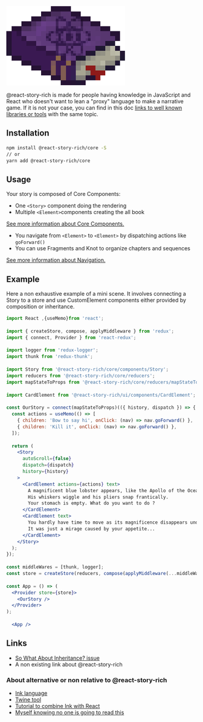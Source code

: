 <img src="https://raw.githubusercontent.com/wasa42/react-story-rich/HEAD/documentation/assets/logo.png" alt="@react-story-rich logo">

@react-story-rich is made for people having knowledge in JavaScript and React
who doesn't want to lean a "proxy" language to make a narrative game.
If it is not your case, you can find in this doc
[links to well known libraries or tools](#Links)
with the same topic.

## Installation
```bash
npm install @react-story-rich/core -S
// or
yarn add @react-story-rich/core
```

## Usage
Your story is composed of Core Components:
 * One `<Story>` component doing the rendering
 * Multiple `<Element>`components creating the all book

[See more information about Core Components.](https://wasa42.github.io/react-story-rich/#section-core-components)

* You navigate from `<Element>` to `<Element>` by dispatching actions like `goForward()`
* You can use Fragments and Knot to organize chapters and sequences

[See more information about Navigation.](https://wasa42.github.io/react-story-rich/#element)

## Example
Here a non exhaustive example of a mini scene.
It involves connecting a Story to a store and use CustomElement components
either provided by composition or inheritance.

````jsx harmony
import React ,{useMemo}from 'react';

import { createStore, compose, applyMiddleware } from 'redux';
import { connect, Provider } from 'react-redux';

import logger from 'redux-logger';
import thunk from 'redux-thunk';

import Story from '@react-story-rich/core/components/Story';
import reducers from '@react-story-rich/core/reducers';
import mapStateToProps from '@react-story-rich/core/reducers/mapStateToProps';

import CardElement from '@react-story-rich/ui/components/CardElement';

const OurStory = connect(mapStateToProps)(({ history, dispatch }) => {
  const actions = useMemo(() => [
    { children: 'Bow to say hi', onClick: (nav) => nav.goForward() },
    { children: 'Kill it', onClick: (nav) => nav.goForward() },
  ]);

  return (
    <Story
      autoScroll={false}
      dispatch={dispatch}
      history={history}
    >
      <CardElement actions={actions} text>
        A magnificent blue lobster appears, like the Apollo of the Oceans.
        His whiskers wiggle and his pliers snap frantically.
        Your stomach is empty. What do you want to do ?
      </CardElement>
      <CardElement text>
        You hardly have time to move as its magnificence disappears under your eyes !
        It was just a mirage caused by your appetite...
      </CardElement>
    </Story>
  );
});

const middleWares = [thunk, logger];
const store = createStore(reducers, compose(applyMiddleware(...middleWares)));

const App = () => (
  <Provider store={store}>
    <OurStory />
  </Provider>
);

  <App />
````

## Links
* [So What About Inheritance? issue](https://github.com/WaSa42/react-story-rich/issues/5)
* A non existing link about @react-story-rich

### About alternative or non relative to @react-story-rich
* [Ink language](https://github.com/inkle/ink)
* [Twine tool](https://twinery.org/)
* [Tutorial to combine Ink with React](https://medium.com/journocoders/create-a-news-game-with-ink-react-and-redux-part-i-scripting-in-inky-fba5f681601c)
* [Myself knowing no one is going to read this](https://i.kym-cdn.com/entries/icons/original/000/026/489/crying.jpg)
